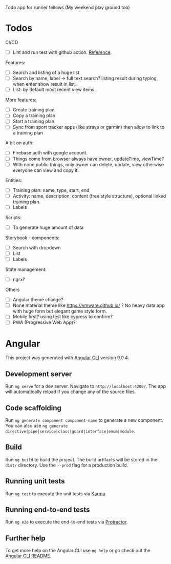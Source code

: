 Todo app for runner fellows (My weekend play ground too) 

# Todos
CI/CD
- [ ] Lint and run test with github action. [Reference](https://help.github.com/en/actions/language-and-framework-guides/using-nodejs-with-github-actions).

Features:
- [ ] Search and listing of a huge list
- [ ] Search by name, label -> full text search? listing result during typing, when enter show result in list.
- [ ] List: by default most recent view items. 

More features:
- [ ] Create training plan
- [ ] Copy a training plan
- [ ] Start a training plan
- [ ] Sync from sport tracker apps (like strava or garmin) then allow to link to a training plan

A bit on auth:
- [ ] Firebase auth with google account.
- [ ] Things come from browser always have owner, updateTime, viewTime?
- [ ] With none public things, only owner can delete, update, view otherwise everyone can view and copy it.

Entities:
- [ ] Training plan: name, type, start, end
- [ ] Activity: name, description, content (free style structure), optional linked training plan.
- [ ] Labels

Scripts:
- [ ] To generate huge amount of data

Storybook - components:
- [ ] Search with dropdown
- [ ] List
- [ ] Labels

State management:
- [ ] ngrx?

Others
- [ ] Angular theme change?
- [ ] None material theme like https://vmware.github.io/ ? No heavy data app with huge form but elegant game style form.
- [ ] Mobile first? using test like cypress to confirm?
- [ ] PWA (Progressive Web App)?

# Angular

This project was generated with [Angular CLI](https://github.com/angular/angular-cli) version 9.0.4.

## Development server

Run `ng serve` for a dev server. Navigate to `http://localhost:4200/`. The app will automatically reload if you change any of the source files.

## Code scaffolding

Run `ng generate component component-name` to generate a new component. You can also use `ng generate directive|pipe|service|class|guard|interface|enum|module`.

## Build

Run `ng build` to build the project. The build artifacts will be stored in the `dist/` directory. Use the `--prod` flag for a production build.

## Running unit tests

Run `ng test` to execute the unit tests via [Karma](https://karma-runner.github.io).

## Running end-to-end tests

Run `ng e2e` to execute the end-to-end tests via [Protractor](http://www.protractortest.org/).

## Further help

To get more help on the Angular CLI use `ng help` or go check out the [Angular CLI README](https://github.com/angular/angular-cli/blob/master/README.md).
